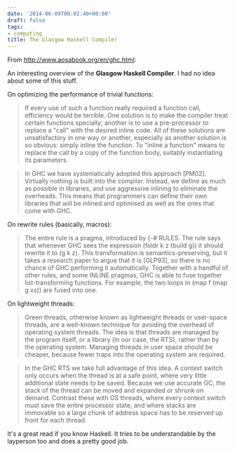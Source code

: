 ```yaml
---
date: '2014-06-09T00:02:40+00:00'
draft: false
tags:
- computing
title: The Glasgow Haskell Compiler
---
```


From http://www.aosabook.org/en/ghc.html:

An interesting overview of the **Glasgow Haskell Compiler**. I had no idea about some of this stuff.

On optimizing the performance of trivial functions:

>If every use of such a function really required a function call, efficiency would be terrible. One solution is to make the compiler treat certain functions specially; another is to use a pre-processor to replace a "call" with the desired inline code. All of these solutions are unsatisfactory in one way or another, especially as another solution is so obvious: simply inline the function. To "inline a function" means to replace the call by a copy of the function body, suitably instantiating its parameters.

>In GHC we have systematically adopted this approach [PM02]. Virtually nothing is built into the compiler. Instead, we define as much as possible in libraries, and use aggressive inlining to eliminate the overheads. This means that programmers can define their own libraries that will be inlined and optimised as well as the ones that come with GHC.

On rewrite rules (basically, macros):

>The entire rule is a pragma, introduced by {-# RULES. The rule says that whenever GHC sees the expression (foldr k z (build g)) it should rewrite it to (g k z). This transformation is semantics-preserving, but it takes a research paper to argue that it is [GLP93], so there is no chance of GHC performing it automatically. Together with a handful of other rules, and some INLINE pragmas, GHC is able to fuse together list-transforming functions. For example, the two loops in (map f (map g xs)) are fused into one.

On lightweight threads:

>Green threads, otherwise known as lightweight threads or user-space threads, are a well-known technique for avoiding the overhead of operating system threads. The idea is that threads are managed by the program itself, or a library (in our case, the RTS), rather than by the operating system. Managing threads in user space should be cheaper, because fewer traps into the operating system are required.

>In the GHC RTS we take full advantage of this idea. A context switch only occurs when the thread is at a safe point, where very little additional state needs to be saved. Because we use accurate GC, the stack of the thread can be moved and expanded or shrunk on demand. Contrast these with OS threads, where every context switch must save the entire processor state, and where stacks are immovable so a large chunk of address space has to be reserved up front for each thread.

It's a great read if you know Haskell. It tries to be understandable by the layperson too and does a pretty good job.
